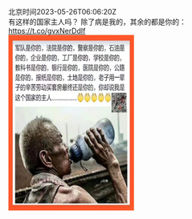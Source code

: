 北京时间2023-05-26T06:06:20Z<br>有这样的国家主人吗？
除了病是我的，其余的都是你的： https://t.co/gvxNerDdIf<br><img src='/temp/image/2023/u-Month-5/1661856250361966592_0.jpg' width='250' height='350'><br><br>